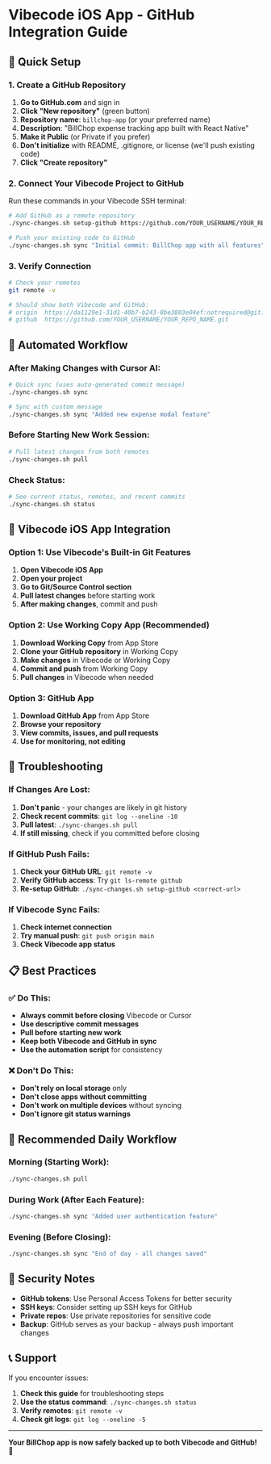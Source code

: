 # Vibecode iOS App - GitHub Integration Guide

## 🚀 Quick Setup

### 1. Create a GitHub Repository

1. **Go to GitHub.com** and sign in
2. **Click "New repository"** (green button)
3. **Repository name**: `billchop-app` (or your preferred name)
4. **Description**: "BillChop expense tracking app built with React Native"
5. **Make it Public** (or Private if you prefer)
6. **Don't initialize** with README, .gitignore, or license (we'll push existing code)
7. **Click "Create repository"**

### 2. Connect Your Vibecode Project to GitHub

Run these commands in your Vibecode SSH terminal:

```bash
# Add GitHub as a remote repository
./sync-changes.sh setup-github https://github.com/YOUR_USERNAME/YOUR_REPO_NAME.git

# Push your existing code to GitHub
./sync-changes.sh sync "Initial commit: BillChop app with all features"
```

### 3. Verify Connection

```bash
# Check your remotes
git remote -v

# Should show both Vibecode and GitHub:
# origin  https://da1129e1-31d1-40b7-b243-8be3803e04ef:notrequired@git.vibecodeapp.com/...
# github  https://github.com/YOUR_USERNAME/YOUR_REPO_NAME.git
```

## 🔄 Automated Workflow

### After Making Changes with Cursor AI:

```bash
# Quick sync (uses auto-generated commit message)
./sync-changes.sh sync

# Sync with custom message
./sync-changes.sh sync "Added new expense modal feature"
```

### Before Starting New Work Session:

```bash
# Pull latest changes from both remotes
./sync-changes.sh pull
```

### Check Status:

```bash
# See current status, remotes, and recent commits
./sync-changes.sh status
```

## 📱 Vibecode iOS App Integration

### Option 1: Use Vibecode's Built-in Git Features

1. **Open Vibecode iOS App**
2. **Open your project**
3. **Go to Git/Source Control section**
4. **Pull latest changes** before starting work
5. **After making changes**, commit and push

### Option 2: Use Working Copy App (Recommended)

1. **Download Working Copy** from App Store
2. **Clone your GitHub repository** in Working Copy
3. **Make changes** in Vibecode or Working Copy
4. **Commit and push** from Working Copy
5. **Pull changes** in Vibecode when needed

### Option 3: GitHub App

1. **Download GitHub App** from App Store
2. **Browse your repository**
3. **View commits, issues, and pull requests**
4. **Use for monitoring, not editing**

## 🔧 Troubleshooting

### If Changes Are Lost:

1. **Don't panic** - your changes are likely in git history
2. **Check recent commits**: `git log --oneline -10`
3. **Pull latest**: `./sync-changes.sh pull`
4. **If still missing**, check if you committed before closing

### If GitHub Push Fails:

1. **Check your GitHub URL**: `git remote -v`
2. **Verify GitHub access**: Try `git ls-remote github`
3. **Re-setup GitHub**: `./sync-changes.sh setup-github <correct-url>`

### If Vibecode Sync Fails:

1. **Check internet connection**
2. **Try manual push**: `git push origin main`
3. **Check Vibecode app status**

## 📋 Best Practices

### ✅ Do This:

- **Always commit before closing** Vibecode or Cursor
- **Use descriptive commit messages**
- **Pull before starting new work**
- **Keep both Vibecode and GitHub in sync**
- **Use the automation script** for consistency

### ❌ Don't Do This:

- **Don't rely on local storage** only
- **Don't close apps without committing**
- **Don't work on multiple devices** without syncing
- **Don't ignore git status warnings**

## 🎯 Recommended Daily Workflow

### Morning (Starting Work):
```bash
./sync-changes.sh pull
```

### During Work (After Each Feature):
```bash
./sync-changes.sh sync "Added user authentication feature"
```

### Evening (Before Closing):
```bash
./sync-changes.sh sync "End of day - all changes saved"
```

## 🔐 Security Notes

- **GitHub tokens**: Use Personal Access Tokens for better security
- **SSH keys**: Consider setting up SSH keys for GitHub
- **Private repos**: Use private repositories for sensitive code
- **Backup**: GitHub serves as your backup - always push important changes

## 📞 Support

If you encounter issues:

1. **Check this guide** for troubleshooting steps
2. **Use the status command**: `./sync-changes.sh status`
3. **Verify remotes**: `git remote -v`
4. **Check git logs**: `git log --oneline -5`

---

**Your BillChop app is now safely backed up to both Vibecode and GitHub! 🎉** 